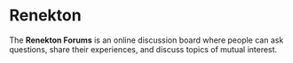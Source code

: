 # Renekton
The **Renekton Forums** is an online discussion board where people can ask questions, share their experiences, and discuss topics of mutual interest.
